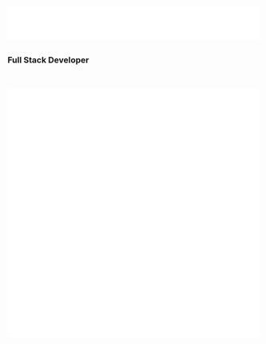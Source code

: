 <h1 align="left">
  <img src="https://raw.githubusercontent.com/rizzra26/rizzra26/main/assets/Header.svg" alt="Greeting" />
</h1>

### Full Stack Developer

<br>

![Github-Stats](https://raw.githubusercontent.com/rizzra26/rizzra26/main/github-metrics.svg)
